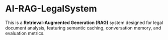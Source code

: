 # AI-RAG-LegalSystem
This is a **Retrieval-Augmented Generation (RAG)** system designed for legal document analysis, featuring semantic caching, conversation memory, and evaluation metrics.
